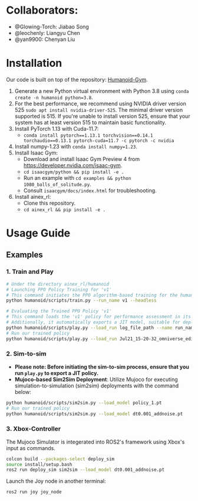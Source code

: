 # Collaborators:
- @Glowing-Torch: Jiabao Song
- @leochenly: Liangyu Chen
- @yan9900: Chenyan Liu
# Installation
Our code is built on top of the repository: [Humanoid-Gym](https://github.com/roboterax/humanoid-gym).

1. Generate a new Python virtual environment with Python 3.8 using `conda create -n humanoid python=3.8`.
2. For the best performance, we recommend using NVIDIA driver version 525 `sudo apt install nvidia-driver-525`. The minimal driver version supported is 515. If you're unable to install version 525, ensure that your system has at least version 515 to maintain basic functionality.
3. Install PyTorch 1.13 with Cuda-11.7:
   - `conda install pytorch==1.13.1 torchvision==0.14.1 torchaudio==0.13.1 pytorch-cuda=11.7 -c pytorch -c nvidia`
4. Install numpy-1.23 with `conda install numpy=1.23`.
5. Install Isaac Gym:
   - Download and install Isaac Gym Preview 4 from https://developer.nvidia.com/isaac-gym.
   - `cd isaacgym/python && pip install -e .`
   - Run an example with `cd examples && python 1080_balls_of_solitude.py`.
   - Consult `isaacgym/docs/index.html` for troubleshooting.
6. Install ainex_rl:
   - Clone this repository.
   - `cd ainex_rl && pip install -e .`

# Usage Guide

## Examples
### 1. Train and Play
```bash
# Under the directory ainex_rl/humanoid
# Launching PPO Policy Training for 'v1' 
# This command initiates the PPO algorithm-based training for the humanoid task.
python humanoid/scripts/train.py --run_name v1 --headless 

# Evaluating the Trained PPO Policy 'v1'
# This command loads the 'v1' policy for performance assessment in its environment. 
# Additionally, it automatically exports a JIT model, suitable for deployment purposes.
python humanoid/scripts/play.py --load_run log_file_path --name run_name
# Run our trained policy
python humanoid/scripts/play.py --load_run Jul21_15-20-32_omniverse_edit_urdf --run_name omniverse_edit_urdf 
```

### 2. Sim-to-sim
- **Please note: Before initiating the sim-to-sim process, ensure that you run `play.py` to export a JIT policy.**
- **Mujoco-based Sim2Sim Deployment**: Utilize Mujoco for executing simulation-to-simulation (sim2sim) deployments with the command below:
```bash
python humanoid/scripts/sim2sim.py --load_model policy_1.pt
# Run our trained policy
python humanoid/scripts/sim2sim.py --load_model dt0.001_addnoise.pt
```

### 3. Xbox-Controller
The Mujoco Simulator is integerated into ROS2's framework using Xbox's input as commands.
```bash
colcon build --packages-select deploy_sim
source install/setup.bash
ros2 run deploy_sim sim2sim --load_model dt0.001_addnoise.pt
```
Launch the Joy node in another terminal:
```bash
ros2 run joy joy_node
```
